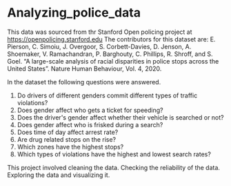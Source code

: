 # Analyzing_police_data
 
This data was sourced from thr Stanford Open policing project at https://openpolicing.stanford.edu
The contributors for this dataset are: E. Pierson, C. Simoiu, J. Overgoor, S. Corbett-Davies, D. Jenson, A. Shoemaker, V. Ramachandran, P. Barghouty, C. Phillips, R. Shroff, and S. Goel. “A large-scale analysis of racial disparities in police stops across the United States”. Nature Human Behaviour, Vol. 4, 2020.

In the dataset the following questions were answered.

1. Do drivers of different genders commit different types of traffic violations?
2. Does gender affect who gets a ticket for speeding?
3. Does the driver's gender affect whether their vehicle is searched or not?
4. Does gender affect who is frisked during a search?
5. Does time of day affect arrest rate?
6. Are drug related stops on the rise?
7. Which zones have the highest stops?
8. Which types of violations have the highest and lowest search rates?

This project involved cleaning the data. Checking the reliability of the data. Exploring the data and visualizing it. 
